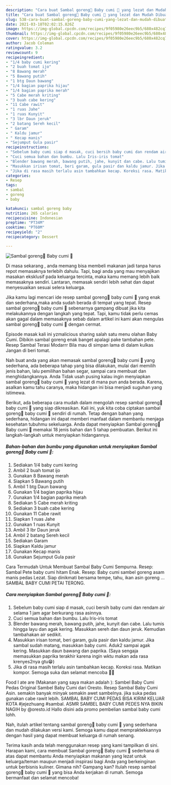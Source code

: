 ```yaml
---
description: "Cara buat Sambal goreng🦑 Baby cumi 🦑 yang lezat dan Mudah Dibuat"
title: "Cara buat Sambal goreng🦑 Baby cumi 🦑 yang lezat dan Mudah Dibuat"
slug: 538-cara-buat-sambal-goreng-baby-cumi-yang-lezat-dan-mudah-dibuat
date: 2021-03-18T02:02:15.826Z
image: https://img-global.cpcdn.com/recipes/9f05980e26eec9b5/680x482cq70/sambal-goreng🦑-baby-cumi-🦑-foto-resep-utama.jpg
thumbnail: https://img-global.cpcdn.com/recipes/9f05980e26eec9b5/680x482cq70/sambal-goreng🦑-baby-cumi-🦑-foto-resep-utama.jpg
cover: https://img-global.cpcdn.com/recipes/9f05980e26eec9b5/680x482cq70/sambal-goreng🦑-baby-cumi-🦑-foto-resep-utama.jpg
author: Jacob Coleman
ratingvalue: 3.2
reviewcount: 9
recipeingredient:
- "1/4 baby cumi kering"
- "2 buah tomat ijo"
- "8 Bawang merah"
- "5 Bawang putih"
- "1 btg Daun bawang"
- "1/4 bagian paprika hijau"
- "1/4 bagian paprika merah"
- "5 Cabe merah kriting"
- "3 buah cabe kering"
- "11 Cabe rawit"
- "1 ruas Jahe"
- "1 ruas Kunyit"
- "3 lbr Daun jeruk"
- "2 batang Sereh kecil"
- " Garam"
- " Kaldu jamur"
- " Kecap manis"
- "Sejumput Gula pasir"
recipeinstructions:
- "Sebelum baby cumi siap d masak, cuci bersih baby cumi dan rendam air selama 1 jam agar berkurang rasa asinnya."
- "Cuci semua bahan dan bumbu. Lalu Iris-iris tomat"
- "Blender bawang merah, bawang putih, jahe, kunyit dan cabe. Lalu tumis hingga layu dan agak kering. Masukkan sereh dan daun jeruk. Kemudian tambahakan air sedikit."
- "Masukkan irisan tomat, beri garam, gula pasir dan kaldu jamur. Jika sambal sudah matang, masukkan baby cumi. Aduk2 sampai agak kering. Masukkan daun bawang dan paprika. (Saya sengaja memasukkan paprika terakhir karena ingin wktu makan ada rasa krenyes2nya gtu😁)"
- "Jika di rasa masih terlalu asin tambahkan kecap. Koreksi rasa. Matikan kompor. Semoga suka dan selamat mencoba 🙏😊"
categories:
- Resep
tags:
- sambal
- goreng
- baby

katakunci: sambal goreng baby 
nutrition: 265 calories
recipecuisine: Indonesian
preptime: "PT34M"
cooktime: "PT60M"
recipeyield: "2"
recipecategory: Dessert

---
```



![Sambal goreng🦑 Baby cumi 🦑](https://img-global.cpcdn.com/recipes/9f05980e26eec9b5/680x482cq70/sambal-goreng🦑-baby-cumi-🦑-foto-resep-utama.jpg)

Di masa  sekarang , anda memang bisa membeli makanan jadi tanpa harus repot memasaknya terlebih dahulu. Tapi, bagi anda yang mau menyajikan masakan eksklusif pada keluarga tercinta, maka kamu memang lebih baik memasaknya sendiri. Lantaran, memasak sendiri lebih sehat dan dapat menyesuaikan sesuai selera keluarga.

Jika kamu lagi mencari ide resep sambal goreng🦑 baby cumi 🦑 yang enak dan sederhana,maka anda sudah berada di tempat yang tepat. Resep sambal goreng🦑 baby cumi 🦑  sebenarnya gampang dibuat jika kita melakukannya dengan langkah yang tepat. Tapi, kamu tidak perlu cemas akan gagal dalam memasaknya 
sebab dalam artikel ini kami akan mengulas sambal goreng🦑 baby cumi 🦑 dengan cermat.  

Episode masak kali ini yzmalicious sharing salah satu menu olahan Baby Cumi. Dibikin sambal goreng enak banget apalagi pake tambahan pete. Resep Sambal Terasi Modarrr Bila mau di simpan lama di dalam kulkas Jangan di beri tomat.

Nah buat anda yang akan memasak sambal goreng🦑 baby cumi 🦑 yang sederhana, ada beberapa tahap yang bisa dilakukan, mulai dari memilih jenis bahan, lalu pemilihan bahan segar, sampai cara membuat dan menghidangkannya. Anda Tidak usah pusing kalau ingin menyiapkan sambal goreng🦑 baby cumi 🦑 yang lezat di mana pun anda berada. Karena, asalkan kamu  tahu caranya, maka hidangan ini bisa menjadi suguhan yang istimewa.

Berikut, ada beberapa cara mudah dalam mengolah resep sambal goreng🦑 baby cumi 🦑 yang siap dikreasikan. Kali ini, yuk kita coba ciptakan sambal goreng🦑 baby cumi 🦑 sendiri di rumah. Tetap dengan bahan yang sederhana, hidangan ini dapat memberi manfaat dalam membantu menjaga kesehatan tubuhmu sekeluarga. Anda dapat menyiapkan Sambal goreng🦑 Baby cumi 🦑 memakai 18 jenis bahan dan 5 tahap pembuatan. Berikut ini langkah-langkah untuk menyiapkan hidangannya.

<!--inarticleads1-->

##### Bahan-bahan dan bumbu yang digunakan untuk menyiapkan Sambal goreng🦑 Baby cumi 🦑:

1. Sediakan 1/4 baby cumi kering
1. Ambil 2 buah tomat ijo
1. Gunakan 8 Bawang merah
1. Siapkan 5 Bawang putih
1. Ambil 1 btg Daun bawang
1. Gunakan 1/4 bagian paprika hijau
1. Gunakan 1/4 bagian paprika merah
1. Sediakan 5 Cabe merah kriting
1. Sediakan 3 buah cabe kering
1. Gunakan 11 Cabe rawit
1. Siapkan 1 ruas Jahe
1. Gunakan 1 ruas Kunyit
1. Ambil 3 lbr Daun jeruk
1. Ambil 2 batang Sereh kecil
1. Sediakan  Garam
1. Siapkan  Kaldu jamur
1. Gunakan  Kecap manis
1. Gunakan Sejumput Gula pasir


Cara Termudah Untuk Membuat Sambal Baby Cumi Sempurna. Resep: Sambal Pete baby cumi hitam Enak. Resep: Baby cumi sambel goreng asam manis pedas Lezat. Siap dinikmati bersama tempe, tahu, ikan asin goreng … SAMBAL BABY CUMI PETAI TERONG. 

<!--inarticleads2-->

##### Cara menyiapkan Sambal goreng🦑 Baby cumi 🦑:

1. Sebelum baby cumi siap d masak, cuci bersih baby cumi dan rendam air selama 1 jam agar berkurang rasa asinnya.
1. Cuci semua bahan dan bumbu. Lalu Iris-iris tomat
1. Blender bawang merah, bawang putih, jahe, kunyit dan cabe. Lalu tumis hingga layu dan agak kering. Masukkan sereh dan daun jeruk. Kemudian tambahakan air sedikit.
1. Masukkan irisan tomat, beri garam, gula pasir dan kaldu jamur. Jika sambal sudah matang, masukkan baby cumi. Aduk2 sampai agak kering. Masukkan daun bawang dan paprika. (Saya sengaja memasukkan paprika terakhir karena ingin wktu makan ada rasa krenyes2nya gtu😁)
1. Jika di rasa masih terlalu asin tambahkan kecap. Koreksi rasa. Matikan kompor. Semoga suka dan selamat mencoba 🙏😊


Food I ate are (Makanan yang saya makan adalah ): Sambel Baby Cumi Pedas Original Sambel Baby Cumi dari Oresto. Resep Sambal Baby Cumi Asin. semakin banyak minyak semakin awet sambelnya. jika suka pedas gunakan cabe rawit lebih. SAMBAL BABY CUMI PEDAS BISA KIRIM KELUAR KOTA #jejezhuang #sambal. ASMR SAMBEL BABY CUMI PEDES NYA BIKIN NAGIH by @oresto.id Hallo disini ada promo pembelian sambal baby cumi lohh. 

Nah, itulah artikel tentang  sambal goreng🦑 baby cumi 🦑  yang sederhana dan mudah dilakukan versi kami. Semoga kamu dapat mempraktekkannya dengan hasil yang dapat membuat keluarga di rumah senang. 

Terima kasih anda telah menggunakan resep yang kami tampilkan di sini. Harapan kami, cara membuat  Sambal goreng🦑 Baby cumi 🦑 sederhana di atas dapat membantu Anda menyiapkan makanan yang lezat untuk keluarga/teman maupun menjadi inspirasi bagi Anda yang berkeinginan untuk berbisnis kuliner. Gimana nih? Gampang kan? Itulah resep sambal goreng🦑 baby cumi 🦑 yang bisa Anda kerjakan di rumah. Semoga bermanfaat dan selamat mencoba!

